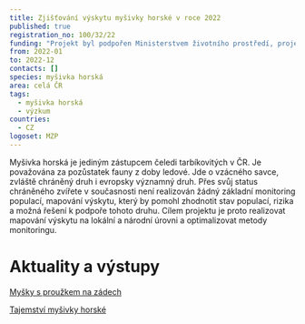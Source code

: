 ```yaml
---
title: Zjišťování výskytu myšivky horské v roce 2022
published: true
registration_no: 100/32/22
funding: "Projekt byl podpořen Ministerstvem životního prostředí, projekt nemusí vyjadřovat stanoviska MŽP.\r\n\n\r\n\nProgram na podporu projektů nestátních neziskových organizací pro rok 2021 - Podprogram A"
from: 2022-01
to: 2022-12
contacts: []
species: myšivka horská
area: celá ČR
tags:
  - myšivka horská
  - výzkum
countries:
  - CZ
logoset: MZP
---
```

Myšivka horská je jediným zástupcem čeledi tarbíkovitých v ČR. Je považována za pozůstatek fauny z doby ledové. Jde o vzácného savce, zvláště chráněný druh i evropsky významný druh. Přes svůj status chráněného zvířete v současnosti není realizován žádný základní monitoring populací, mapování výskytu, který by pomohl zhodnotit stav populací, rizika a možná řešení k podpoře tohoto druhu. Cílem projektu je proto realizovat mapování výskytu na lokální a národní úrovni a optimalizovat metody monitoringu.



# Aktuality a výstupy

[Myšky s proužkem na zádech](/news/myši-s-proužkem-na-zádech)

[Tajemství myšivky horské](https://youtu.be/cpldb-68aao)
